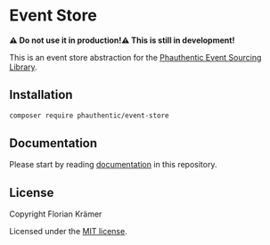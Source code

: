 # Event Store

**⚠ Do not use it in production!⚠ This is still in development!**

This is an event store abstraction for the [Phauthentic Event Sourcing Library](https://github.com/phauthentic/event-sourcing).

## Installation

```sh
composer require phauthentic/event-store
```

## Documentation

Please start by reading [documentation](/docs/Index.md) in this repository.

## License

Copyright Florian Krämer

Licensed under the [MIT license](license.txt).
